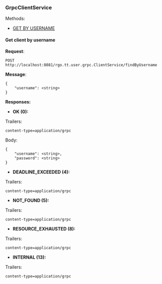 ### GrpcClientService

Methods:
* [GET BY USERNAME](#get-client-by-username)

#### Get client by username

**Request**:
```grpc request
POST http://localhost:8081/rgo.tt.user.grpc.ClientService/findByUsername
```

**Message**:
```
{
    "username": <string>
}
```

**Responses:**

* **OK (0):**

Trailers:
```
content-type=application/grpc
```

Body:
```
{
    "username": <string>,
    "password": <string>
}
```

* **DEADLINE_EXCEEDED (4):**

Trailers:
```
content-type=application/grpc
```

* **NOT_FOUND (5):**

Trailers:
```
content-type=application/grpc
```

* **RESOURCE_EXHAUSTED (8):**

Trailers:
```
content-type=application/grpc
```

* **INTERNAL (13):**

Trailers:
```
content-type=application/grpc
```